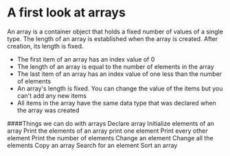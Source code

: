 # A first look at arrays

An array is a container object that holds a fixed number of values of a single type. The length of an array is established when the array is created. After creation, its length is fixed.

* The first item of an array has an index value of 0
* The length of an array is equal to the number of elements in the array
* The last item of an array has an index value of one less than the number of elements
* An array's length is fixed. You can change the value of the items but you can't add any new items
* All items in the array have the same data type that was declared when the array was created

 
####Things we can do with arrays
Declare array
Initialize elements of an array
Print the elements of an array
print one element
Print every other element
Print the number of elements
Change an element
Change all the elements
Copy an array
Search for an element
Sort an array